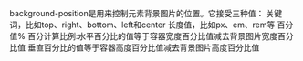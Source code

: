 


background-position是用来控制元素背景图片的位置。它接受三种值：
关键词，比如top、right、bottom、left和center
长度值，比如px、em、rem等
百分值%
百分计算比例:水平百分比的值等于容器宽度百分比值减去背景图片宽度百分比值
          垂直百分比的值等于容器高度百分比值减去背景图片高度百分比值



